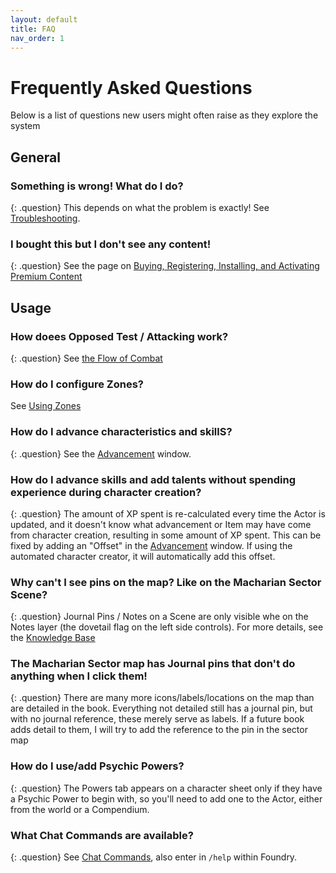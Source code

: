 ```yaml
---
layout: default
title: FAQ
nav_order: 1
---
```


# Frequently Asked Questions

Below is a list of questions new users might often raise as they explore the system


## General

### Something is wrong! What do I do?

{: .question}
This depends on what the problem is exactly! See [Troubleshooting](./troubleshooting).

### I bought this but I don't see any content!

{: .question}
See the page on [Buying, Registering, Installing, and Activating Premium Content](./premium)

## Usage

### How doees Opposed Test / Attacking work?

{: .question}
See [the Flow of Combat](./basics/combat.md)

### How do I configure Zones?
See [Using Zones](./basics/zones.md)

### How do I advance characteristics and skillS?

{: .question}
See the [Advancement](./basics/advancement.md) window.

### How do I advance skills and add talents without spending experience during character creation?

{: .question}
The amount of XP spent is re-calculated every time the Actor is updated, and it doesn't know what advancement or Item may have come from character creation, resulting in some amount of XP spent. This can be fixed by adding an "Offset" in the [Advancement](./basics/advancement.md) window. If using the automated character creator, it will automatically add this offset.

### Why can't I see pins on the map? Like on the Macharian Sector Scene?

{: .question}
Journal Pins / Notes on a Scene are only visible whe on the Notes layer  (the dovetail flag on the left side controls). For more details, see the [Knowledge Base](https://foundryvtt.com/article/map-notes/)

### The Macharian Sector map has Journal pins that don't do anything when I click them!

{: .question}
There are many more icons/labels/locations on the map than are detailed in the book. Everything not detailed still has a journal pin, but with no journal reference, these merely serve as labels. If a future book adds detail to them, I will try to add the reference to the pin in the sector map

### How do I use/add Psychic Powers?

{: .question}
The Powers tab appears on a character sheet only if they have a Psychic Power to begin with, so you'll need to add one to the Actor, either from the world or a Compendium.

###  What Chat Commands are available?

{: .question}
See [Chat Commands](./basics/commands.md), also enter in `/help` within Foundry.